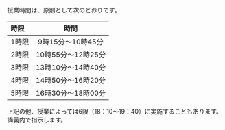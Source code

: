 授業時間は、原則として次のとおりです。

|時限 | 時間
|:--|:---:|
1時限 |	9時15分～10時45分
2時限 | 10時55分～12時25分
3時限 | 13時10分～14時40分
4時限 | 14時50分～16時20分
5時限 | 16時30分～18時00分

上記の他、授業によっては6限（18：10～19：40）に実施することもあります。講義内で指示します。